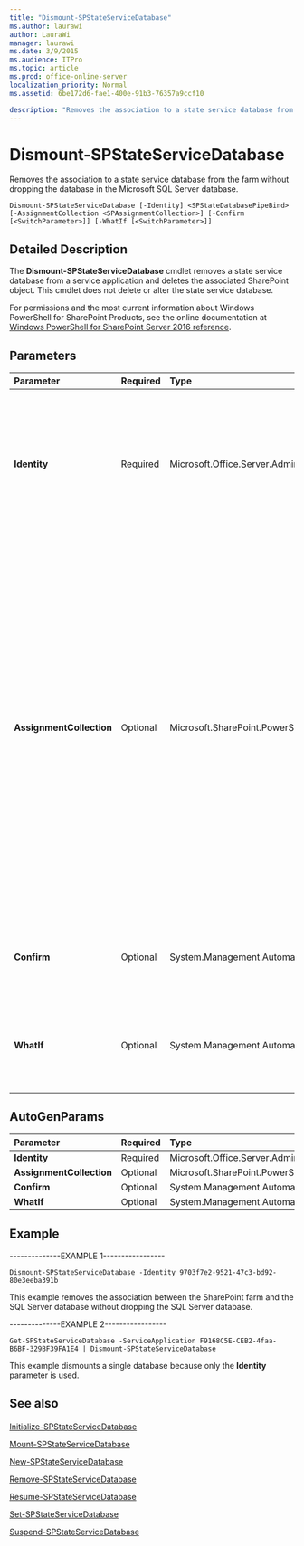 ```yaml
---
title: "Dismount-SPStateServiceDatabase"
ms.author: laurawi
author: LauraWi
manager: laurawi
ms.date: 3/9/2015
ms.audience: ITPro
ms.topic: article
ms.prod: office-online-server
localization_priority: Normal
ms.assetid: 6be172d6-fae1-400e-91b3-76357a9ccf10

description: "Removes the association to a state service database from the farm without dropping the database in the Microsoft SQL Server database."
---
```


# Dismount-SPStateServiceDatabase

Removes the association to a state service database from the farm without dropping the database in the Microsoft SQL Server database.
  
```
Dismount-SPStateServiceDatabase [-Identity] <SPStateDatabasePipeBind> [-AssignmentCollection <SPAssignmentCollection>] [-Confirm [<SwitchParameter>]] [-WhatIf [<SwitchParameter>]]
```

## Detailed Description

The **Dismount-SPStateServiceDatabase** cmdlet removes a state service database from a service application and deletes the associated SharePoint object. This cmdlet does not delete or alter the state service database. 
  
For permissions and the most current information about Windows PowerShell for SharePoint Products, see the online documentation at [Windows PowerShell for SharePoint Server 2016 reference](https://go.microsoft.com/fwlink/p/?LinkId=671715).
  
## Parameters

|**Parameter**|**Required**|**Type**|**Description**|
|:-----|:-----|:-----|:-----|
|**Identity** <br/> |Required  <br/> |Microsoft.Office.Server.Administration.SPStateDatabasePipeBind  <br/> |Specifies the state service database to remove from the service application.  <br/> The type must be a valid GUID, in the form 12345678-90ab-cdef-1234-567890bcdefgh; a valid name of a state database (for example, StateSvcDB1); or an instance of a valid **SPStateServiceDatabase** object.  <br/> |
|**AssignmentCollection** <br/> |Optional  <br/> |Microsoft.SharePoint.PowerShell.SPAssignmentCollection  <br/> |Manages objects for the purpose of proper disposal. Use of objects, such as **SPWeb** or **SPSite**, can use large amounts of memory and use of these objects in Windows PowerShell scripts requires proper memory management. Using the **SPAssignment** object, you can assign objects to a variable and dispose of the objects after they are needed to free up memory. When **SPWeb**, **SPSite**, or **SPSiteAdministration** objects are used, the objects are automatically disposed of if an assignment collection or the **Global** parameter is not used.  <br/> > [!NOTE]> When the **Global** parameter is used, all objects are contained in the global store. If objects are not immediately used, or disposed of by using the **Stop-SPAssignment** command, an out-of-memory scenario can occur.           |
|**Confirm** <br/> |Optional  <br/> |System.Management.Automation.SwitchParameter  <br/> |Prompts you for confirmation before executing the command. For more information, type the following command: **get-help about_commonparameters** <br/> |
|**WhatIf** <br/> |Optional  <br/> |System.Management.Automation.SwitchParameter  <br/> |Displays a message that describes the effect of the command instead of executing the command. For more information, type the following command: **get-help about_commonparameters** <br/> |
   
## AutoGenParams

|**Parameter**|**Required**|**Type**|**Description**|
|:-----|:-----|:-----|:-----|
|**Identity** <br/> |Required  <br/> |Microsoft.Office.Server.Administration.SPStateDatabasePipeBind  <br/> ||
|**AssignmentCollection** <br/> |Optional  <br/> |Microsoft.SharePoint.PowerShell.SPAssignmentCollection  <br/> ||
|**Confirm** <br/> |Optional  <br/> |System.Management.Automation.SwitchParameter  <br/> ||
|**WhatIf** <br/> |Optional  <br/> |System.Management.Automation.SwitchParameter  <br/> ||
   
## Example

--------------EXAMPLE 1-----------------
  
```
Dismount-SPStateServiceDatabase -Identity 9703f7e2-9521-47c3-bd92-80e3eeba391b
```

This example removes the association between the SharePoint farm and the SQL Server database without dropping the SQL Server database.
  
--------------EXAMPLE 2-----------------
  
```
Get-SPStateServiceDatabase -ServiceApplication F9168C5E-CEB2-4faa-B6BF-329BF39FA1E4 | Dismount-SPStateServiceDatabase
```

This example dismounts a single database because only the **Identity** parameter is used. 
  
## See also

#### 

[Initialize-SPStateServiceDatabase](initialize-spstateservicedatabase.md)
  
[Mount-SPStateServiceDatabase](mount-spstateservicedatabase.md)
  
[New-SPStateServiceDatabase](new-spstateservicedatabase.md)
  
[Remove-SPStateServiceDatabase](remove-spstateservicedatabase.md)
  
[Resume-SPStateServiceDatabase](resume-spstateservicedatabase.md)
  
[Set-SPStateServiceDatabase](set-spstateservicedatabase.md)
  
[Suspend-SPStateServiceDatabase](suspend-spstateservicedatabase.md)

